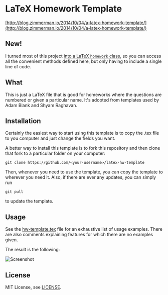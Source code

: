 # LaTeX Homework Template

[http://blog.zimmerman.io/2014/10/04/a-latex-homework-template/](http://blog.zimmerman.io/2014/10/04/a-latex-homework-template/)

## New!

I turned most of this project [into a LaTeX `homework`
class](https://github.com/jez/latex-homework-class), so you can access
all the convenient methods defined here, but only having to include a single
line of code.

## What
This is just a LaTeX file that is good for homeworks where the questions are numbered or given a particular name. It's adopted from templates used by Adam Blank and Shyam Raghavan.

## Installation
Certainly the easiest way to start using this template is to copy the .tex file to you computer and just change the fields you want.

A better way to install this template is to fork this repository and then clone that fork to a particular folder on your computer:

```
git clone https://github.com/<your-username>/latex-hw-template
```

Then, whenever you need to use the template, you can copy the template to wherever you need it. Also, if there are ever any updates, you can simply run

```
git pull
```

to update the template.

## Usage

See the [hw-template.tex](hw-template.tex) file for an exhaustive list of usage examples. There are also comments explaining features for which there are no examples given.

The result is the following:

![Screenshot](screenshot.png)

## License
MIT License, see [LICENSE](LICENSE).
